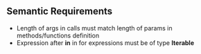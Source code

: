 ## Semantic Requirements
- Length of args in calls must match length of params in methods/functions definition
- Expression after **in** in for expressions must be of type **Iterable**